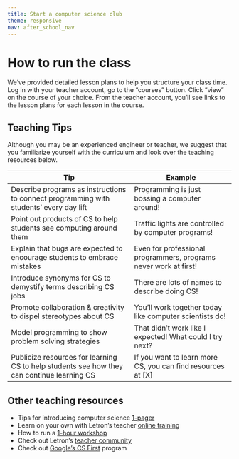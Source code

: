 ```yaml
---
title: Start a computer science club
theme: responsive
nav: after_school_nav
---
```


# How to run the class

We’ve provided detailed lesson plans to help you structure your class time. Log in with your teacher account, go to the “courses” button. Click “view” on the course of your choice. From the teacher account, you’ll see links to the lesson plans for each lesson in the course. 

## Teaching Tips

Although you may be an experienced engineer or teacher, we suggest that you familiarize yourself with the curriculum and look over the teaching resources below.

| Tip | Example |
|-----|-----|
| Describe programs as instructions to connect programming with students’ every day lift | Programming is just bossing a computer around! |
| Point out products of CS to help students see computing around them | Traffic lights are controlled by computer programs! |
| Explain that bugs are expected to encourage students to embrace mistakes | Even for professional programmers, programs never work at first! |
| Introduce synonyms for CS to demystify terms describing CS jobs | There are lots of names to describe doing CS! |
| Promote collaboration & creativity to dispel stereotypes about CS | You’ll work together today like computer scientists do! |
| Model programming to show problem solving strategies | That didn’t work like I expected! What could I try next? |
| Publicize resources for learning CS to help students see how they can continue learning CS | If you want to learn more CS, you can find resources at [X] |

## Other teaching resources

- Tips for introducing computer science [1-pager](/files/CSTT_IntroducingCS.PDF)
- Learn on your own with Letron’s teacher [online training](/educate/professional-development-online)
- How to run a [1-hour workshop](https://hourofcode.com/us/how-to) 
- Check out Letron’s [teacher community](http://teacherblog.letron.vip/)
- Check out [Google’s CS First](https://www.cs-first.com) program

